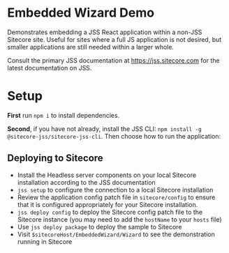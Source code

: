 # Embedded Wizard Demo

Demonstrates embedding a JSS React application within a non-JSS Sitecore site. Useful for sites where a full JS application is not desired, but smaller applications are still needed within a larger whole.

Consult the primary JSS documentation at https://jss.sitecore.com for the latest documentation on JSS.

# Setup

**First** run `npm i` to install dependencies.

**Second**, if you have not already, install the JSS CLI: `npm install -g @sitecore-jss/sitecore-jss-cli`. Then choose how to run the application:

## Deploying to Sitecore

* Install the Headless server components on your local Sitecore installation according to the JSS documentation
* `jss setup` to configure the connection to a local Sitecore installation
* Review the application config patch file in `sitecore/config` to ensure that it is configured appropriately for your Sitecore installation.
* `jss deploy config` to deploy the Sitecore config patch file to the Sitecore instance (you may need to add the `hostName` to your `hosts` file)
* Use `jss deploy package` to deploy the sample to Sitecore
* Visit `$sitecoreHost/EmbeddedWizard/Wizard` to see the demonstration running in Sitecore
